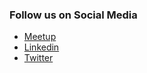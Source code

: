 

### Follow us on Social Media
* [Meetup](https://www.meetup.com/owasp-islamabad/)
* [Linkedin](https://www.linkedin.com/company/owaspislamabad)
* [Twitter](https://twitter.com/owaspislamabad)
